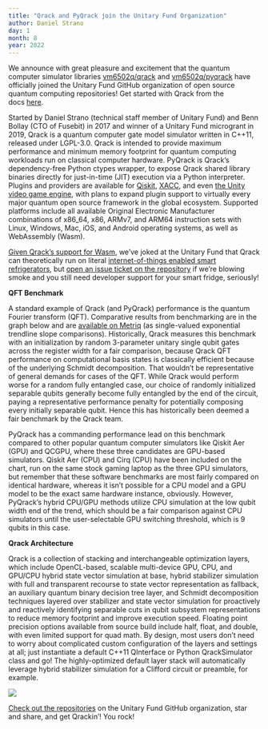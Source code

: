```yaml
---
title: "Qrack and PyQrack join the Unitary Fund Organization"  
author: Daniel Strano
day: 1
month: 8
year: 2022
---
```

We announce with great pleasure and excitement that the quantum computer simulator libraries [vm6502q/qrack](https://github.com/unitaryfund/qrack/) and [vm6502q/pyqrack](https://github.com/unitaryfund/pyqrack/) have officially joined the Unitary Fund GitHub organization of open source quantum computing repositories! Get started with Qrack from the docs [here](https://qrack.readthedocs.io/en/latest/).

Started by Daniel Strano (technical staff member of Unitary Fund) and Benn Bollay (CTO of Fusebit) in 2017 and winner of a Unitary Fund microgrant in 2019, Qrack is a quantum computer gate model simulator written in C++11, released under LGPL-3.0. Qrack is intended to provide maximum performance and minimum memory footprint for quantum computing workloads run on classical computer hardware. PyQrack is Qrack’s dependency-free Python ctypes wrapper, to expose Qrack shared library binaries directly for just-in-time (JIT) execution via a Python interpreter. Plugins and providers are available for [Qiskit](https://github.com/vm6502q/qiskit-qrack-provider), [XACC](https://github.com/eclipse/xacc/tree/master/quantum/plugins/qrack), and even [the Unity video game engine](https://github.com/vm6502q/OpenRelativity), with plans to expand plugin support to virtually every major quantum open source framework in the global ecosystem. Supported platforms include all available Original Electronic Manufacturer combinations of x86_64, x86, ARMv7, and ARM64 instruction sets with Linux, Windows, Mac, iOS, and Android operating systems, as well as WebAssembly (Wasm).

[Given Qrack’s support for Wasm](https://qrack.net/), we’ve joked at the Unitary Fund that Qrack can theoretically run on literal [internet-of-things enabled smart refrigerators](https://deviceatlas.com/blog/which-devices-have-browsers), but [open an issue ticket on the repository](https://github.com/unitaryfund/qrack/issues/) if we’re blowing smoke and you still need developer support for your smart fridge, seriously!

**QFT Benchmark**

A standard example of Qrack (and PyQrack) performance is the quantum Fourier transform (QFT). Comparative results from benchmarking are in the graph below and are [available on Metriq](https://metriq.info/Task/142) (as single-valued exponential trendline slope comparisons). Historically, Qrack measures this benchmark with an initialization by random 3-parameter unitary single qubit gates across the register width for a fair comparison, because Qrack QFT performance on computational basis states is classically efficient because of the underlying Schmidt decomposition. That wouldn’t be representative of general demands for cases of the QFT. While Qrack would perform worse for a random fully entangled case, our choice of randomly initialized separable qubits generally become fully entangled by the end of the circuit, paying a representative performance penalty for potentially composing every initially separable qubit. Hence this has historically been deemed a fair benchmark by the Qrack team.

PyQrack has a commanding performance lead on this benchmark compared to other popular quantum computer simulators like Qiskit Aer (GPU) and QCGPU, where these three candidates are GPU-based simulators. Qiskit Aer (CPU) and Cirq (CPU) have been included on the chart, run on the same stock gaming laptop as the three GPU simulators, but remember that these software benchmarks are most fairly compared on identical hardware, whereas it isn’t possible for a CPU model and a GPU model to be the exact same hardware instance, obviously. However, PyQrack’s hybrid CPU/GPU methods utilize CPU simulation at the low qubit width end of the trend, which should be a fair comparison against CPU simulators until the user-selectable GPU switching threshold, which is 9 qubits in this case.

**Qrack Architecture**

Qrack is a collection of stacking and interchangeable optimization layers, which include OpenCL-based, scalable multi-device GPU, CPU, and GPU/CPU hybrid state vector simulation at base, hybrid stabilizer simulation with full and transparent recourse to state vector representation as fallback, an auxiliary quantum binary decision tree layer, and Schmidt decomposition techniques layered over stabilizer and state vector simulation for proactively and reactively identifying separable cuts in qubit subsystem representations to reduce memory footprint and improve execution speed. Floating point precision options available from source build include half, float, and double, with even limited support for quad math. By design, most users don’t need to worry about complicated custom configuration of the layers and settings at all; just instantiate a default C++11 QInterface or Python QrackSimulator class and go! The highly-optimized default layer stack will automatically leverage hybrid stabilizer simulation for a Clifford circuit or preamble, for example.

![](https://github.com/tghp/unitary.foundation/blob/main/public/images/qrack_qft_full_width.png)

[Check out the repositories](https://github.com/unitaryfund/qrack) on the Unitary Fund GitHub organization, star and share, and get Qrackin’! You rock!
